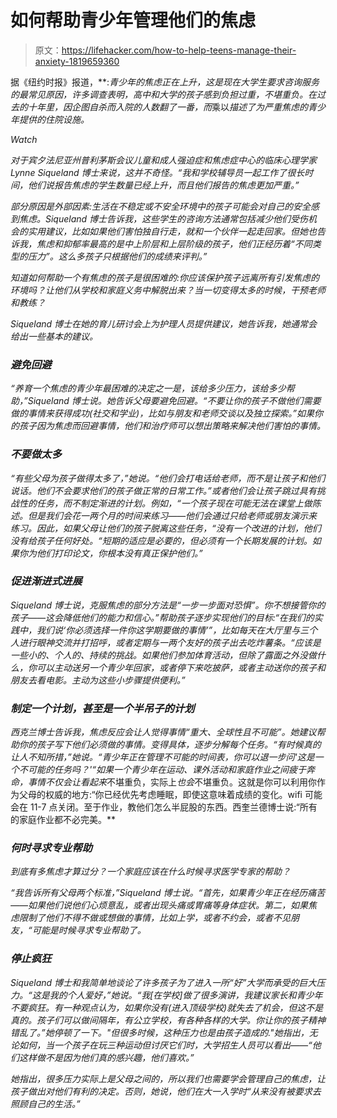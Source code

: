 # 如何帮助青少年管理他们的焦虑

> 原文：<https://lifehacker.com/how-to-help-teens-manage-their-anxiety-1819659360>

据《纽约时报》报道，[](https://www.nytimes.com/2017/10/11/magazine/why-are-more-american-teenagers-than-ever-suffering-from-severe-anxiety.html)**:*青少年的焦虑正在上升，这是现在大学生要求咨询服务的最常见原因，许多调查表明，高中和大学的孩子感到负担过重，不堪重负。在过去的十年里，因企图自杀而入院的人数翻了一番，而*乘以*描述了为严重焦虑的青少年提供的住院设施。*

*Watch*

*对于宾夕法尼亚州普利茅斯会议儿童和成人强迫症和焦虑症中心的临床心理学家 Lynne Siqueland 博士来说，这并不奇怪。“我和学校辅导员一起工作了很长时间，他们说报告焦虑的学生数量已经上升，而且他们报告的焦虑更加严重。”*

*部分原因是外部因素:生活在不稳定或不安全环境中的孩子可能会对自己的安全感到焦虑。Siqueland 博士告诉我，这些学生的咨询方法通常包括减少他们受伤机会的实用建议，比如如果他们害怕独自行走，就和一个伙伴一起走回家。但她也告诉我，焦虑和抑郁率最高的是中上阶层和上层阶级的孩子，他们正经历着“不同类型的压力”。这么多孩子只根据他们的成绩来评判。”*

*知道如何帮助一个有焦虑的孩子是很困难的:你应该保护孩子远离所有引发焦虑的环境吗？让他们从学校和家庭义务中解脱出来？当一切变得太多的时候，干预老师和教练？*

*Siqueland 博士在她的育儿研讨会上为护理人员提供建议，她告诉我，她通常会给出一些基本的建议。*

### *避免回避* 

*“养育一个焦虑的青少年最困难的决定之一是，该给多少压力，该给多少帮助，”Siqueland 博士说。她告诉父母要避免回避。“不要让你的孩子不做他们需要做的事情来获得成功(社交和学业)，比如与朋友和老师交谈以及独立探索。”如果你的孩子因为焦虑而回避事情，他们和治疗师可以想出策略来解决他们害怕的事情。*

### *不要做太多*

*“有些父母为孩子做得太多了，”她说。“他们会打电话给老师，而不是让孩子和他们说话。他们不会要求他们的孩子做正常的日常工作。”或者他们会让孩子跳过具有挑战性的任务，而不制定渐进的计划。例如，“一个孩子现在可能无法在课堂上做陈述。但是我们会花一两个月的时间来练习——他们会通过只给老师或朋友演示来练习。因此，如果父母让他们的孩子脱离这些任务，“没有一个改进的计划，他们没有给孩子任何好处。“短期的适应是必要的，但必须有一个长期发展的计划。如果你为他们打印论文，你根本没有真正保护他们。”*

### *促进渐进式进展*

*Siqueland 博士说，克服焦虑的部分方法是“一步一步面对恐惧”。你不想接管你的孩子——这会降低他们的能力和信心。”帮助孩子逐步实现他们的目标:“在我们的实践中，我们说‘你必须选择一件你这学期要做的事情’”，比如每天在大厅里与三个人进行眼神交流并打招呼，或者定期与一两个友好的孩子出去吃炸薯条。“应该是一些小的、个人的、持续的挑战。如果他们参加体育活动，但除了露面之外没做什么，你可以主动送另一个青少年回家，或者停下来吃披萨，或者主动送你的孩子和朋友去看电影。主动为这些小步骤提供便利。”*

### *制定一个计划，甚至是一个半吊子的计划*

*西克兰博士告诉我，焦虑反应会让人觉得事情“重大、全球性且不可能”。她建议帮助你的孩子写下他们必须做的事情。变得具体，逐步分解每个任务。“有时候真的让人不知所措，”她说。“青少年正在管理不可能的时间表，你可以退一步问'*这是一个不可能的任务吗？'“如果一个青少年在运动、课外活动和家庭作业之间疲于奔命，事情不仅会让*看起来*不堪重负，实际上*也会*不堪重负。这就是你可以利用你作为父母的权威的地方:“你已经优先考虑睡眠，即使这意味着成绩的变化。wifi 可能会在 11-7 点关闭。至于作业，教他们怎么半屁股的东西。西奎兰德博士说:“所有的家庭作业都不必完美。**

### ***何时寻求专业帮助***

*到底有多焦虑才算过分？一个家庭应该在什么时候寻求医学专家的帮助？*

*“我告诉所有父母两个标准，”Siqueland 博士说。“首先，如果青少年正在经历痛苦——如果他们说他们心烦意乱，或者出现头痛或胃痛等身体症状。第二，如果焦虑限制了他们不得不做或想做的事情，比如上学，或者不约会，或者不见朋友，“可能是时候寻求专业帮助了。*

### *停止疯狂*

*Siqueland 博士和我简单地谈论了许多孩子为了进入一所“好”大学而承受的巨大压力。“这是我的个人爱好，”她说。“我[在学校]做了很多演讲，我建议家长和青少年不要疯狂。有一种观点认为，如果你没有(进入顶级学校)就失去了机会，但这不是真的。孩子们可以做间隔年，有公立学校，有各种各样的大学。你让你的孩子精神错乱了。”她停顿了一下。"但很多时候，这种压力也是由孩子造成的."她指出，无论如何，当一个孩子在玩三种运动但讨厌它们时，大学招生人员可以看出——“他们这样做不是因为他们真的感兴趣，他们喜欢。”*

*她指出，很多压力实际上是父母之间的，所以我们也需要学会管理自己的焦虑，让孩子做出对他们有利的决定。否则，她说，他们在大一入学时“从来没有被要求去照顾自己的生活。”*